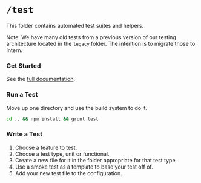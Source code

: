 # `/test`
This folder contains automated test suites and helpers.

Note: We have many old tests from a previous version of our testing architecture located in the `legacy` folder. The intention is to migrate those to Intern.

### Get Started
See the [full documentation](https://equinox.atlassian.net/wiki/pages/viewpage.action?pageId=38666258 "Documentation for Automated Tests.").

### Run a Test
Move up one directory and use the build system to do it.
````bash
cd .. && npm install && grunt test
````

### Write a Test
1. Choose a feature to test.
2. Choose a test type, unit or functional.
3. Create a new file for it in the folder appropriate for that test type.
4. Use a smoke test as a template to base your test off of.
5. Add your new test file to the configuration.
